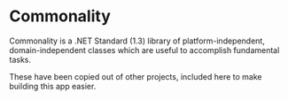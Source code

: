 ﻿# Commonality

Commonality is a .NET Standard (1.3) library of platform-independent, domain-independent 
classes which are useful to accomplish fundamental tasks.

These have been copied out of other projects, included here to make building this app easier.